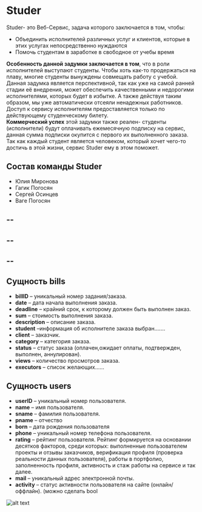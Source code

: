# Studer

Studer- это Веб-Сервис, задача которого заключается в том, чтобы:

  - Объединить исполнителей различных услуг и клиентов, которые в этих услугах непосредственно нуждаются
  - Помочь студентам в заработке в свободное от учебы время  
  
**Особенность данной задумки заключается в том**, что в роли исполнителей выступают студенты. Чтобы хоть как-то продержаться на плаву, многие студенты вынуждены совмещать работу с учебой. Данная задумка является перспективной, так как уже на самой ранней стадии её внедрения, может обеспечить качественными и недорогими исполнителями, которых будет в избытке. А также действуя таким образом, мы уже автоматически отсеяли ненадежных работников. Доступ к сервису исполнителям предоставляется только по действующему студенческому билету.  
**Коммерческий успех** этой задумки также реален- студенты (исполнители) будут оплачивать ежемесячную подписку на сервис, данная сумма подписки окупится с первого их выполненного заказа.  
Так как каждый студент является человеком, который хочет чего-то достичь в этой жизни, сервис Studer ему в этом поможет.

## Состав команды Studer
- Юлия Миронова
- Гагик Погосян
- Сергей Осинцев
- Ваге Погосян
## --
## --
## --
## Сущность bills

- **billID** – уникальный номер задания/заказа.
- **date** – дата начала выполнения заказа.
- **deadline** – крайний срок, к которому должен быть выполнен заказ.
- **sum** – стоимость выполнения заказа.
- **description** – описание заказа.
- **student** –информация об исполнителе заказа выбран.......
- **client** – заказчик.
- **category** – категория заказа.
- **status** – статус заказа (оплачен,ожидает оплаты, подтвержден, выполнен, аннулирован).
- **views** – количество просмотров заказа.
- **executors** – список желающих......

## Сущность users
- **userID** – уникальный номер пользователя.
- **name** – имя пользователя.
- **sname** – фамилия пользователя.
- **pname** – отчество
- **born** – дата рождения пользователя
- **phone** – уникальный номер телефона пользователя.
- **rating** – рейтинг пользователя. Рейтинг формируется на основании десятков факторов, среди которых: выполненные пользователем проекты и отзывы заказчиков, верификация профиля (проверка реальности данных пользователя), работы в портфолио, заполненность профиля, активность и стаж работы на сервисе и так далее.
- **mail** – уникальный адрес электронной почты.
- **activity** – статус активности пользователя на сайте (онлайн/оффлайн).
(можно сделать bool

![alt text](https://vk.com/im?peers=138479934_325828674_c121_137308218&sel=152541599&z=photo152541599_457242746%2Fmail306822)
